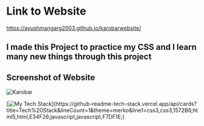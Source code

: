 # Link to Website
https://ayushmangarg2003.github.io/karobarwebsite/

## I made this Project to practice my CSS and I learn many new things through this project
## Screenshot of Website
![Karobar](https://user-images.githubusercontent.com/105537793/212305302-0ecb7cf5-cb83-4637-86e0-fcfea442a75f.png)

[![My Tech Stack](https://github-readme-tech-stack.vercel.app/api/cards?title=Tech%20Stack&lineCount=1&theme=merko&line1=css3,css3,1572B6;html5,html,E34F26;javascript,javascript,F7DF1E;)](https://github-readme-tech-stack.vercel.app/api/cards?title=Tech%20Stack&lineCount=1&theme=merko&line1=css3,css3,1572B6;html5,html,E34F26;javascript,javascript,F7DF1E;)
